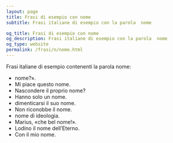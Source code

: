 ```yaml
---
layout: page
title: Frasi di esempio con nome 
subtitle: Frasi italiane di esempio con la parola  nome

og_title: Frasi di esempio con nome 
og_description: Frasi italiane di esempio con la parola  nome
og_type: website
permalink: /frasi/n/nome.html
---
```


Frasi italiane di esempio contenenti la parola nome:


- nome?».
- Mi piace questo nome.
- Nascondere il proprio nome?
- Hanno solo un nome.
- dimenticarsi il suo nome.
- Non riconobbe il nome.
- nome di ideologia.
- Marius, «che bel nome!».
- Lodino il nome dell’Eterno.
- Con il mio nome.
